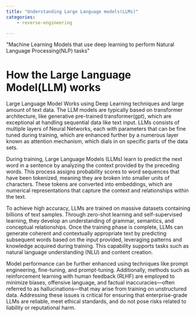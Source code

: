 ```yaml
---
title: "Understanding Large Language models(LLMs)"
categories: 
    - reverse-engineering

---
```


"Machine Learning Models that use deep learning to perform Natural Language Processing(NLP) tasks"

# How the Large Language Model(LLM) works

Large Language Model Works using Deep Learning techniques and large amount of text data. The LLM models are typically
based on transformer architecture, like generative pre-trained transformer(gpt), which are exceptional at handling sequential data like text input. LLMs consists of multiple layers of Neural Networks, each with parameters that can be fine tuned during training, which are enhanced further by a numerous layer known as attention mechanism, which dials in on specific parts of the data sets.

During training, Large Language Models (LLMs) learn to predict the next word in a sentence by analyzing the context provided by the preceding words. This process assigns probability scores to word sequences that have been tokenized, meaning they are broken into smaller units of characters. These tokens are converted into embeddings, which are numerical representations that capture the context and relationships within the text.

To achieve high accuracy, LLMs are trained on massive datasets containing billions of text samples. Through zero-shot learning and self-supervised learning, they develop an understanding of grammar, semantics, and conceptual relationships. Once the training phase is complete, LLMs can generate coherent and contextually appropriate text by predicting subsequent words based on the input provided, leveraging patterns and knowledge acquired during training. This capability supports tasks such as natural language understanding (NLU) and content creation.

Model performance can be further enhanced using techniques like prompt engineering, fine-tuning, and prompt-tuning. Additionally, methods such as reinforcement learning with human feedback (RLHF) are employed to minimize biases, offensive language, and factual inaccuracies—often referred to as hallucinations—that may arise from training on unstructured data. Addressing these issues is critical for ensuring that enterprise-grade LLMs are reliable, meet ethical standards, and do not pose risks related to liability or reputational harm.